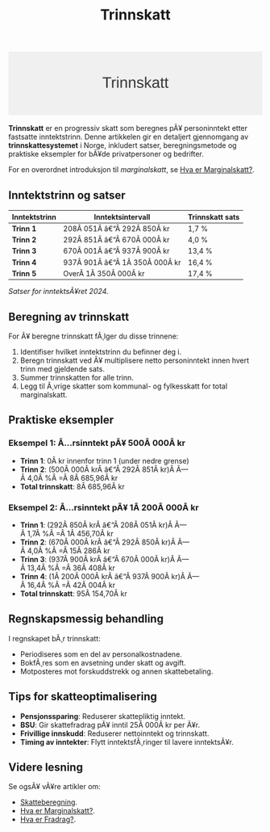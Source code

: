 ﻿---
title: "Trinnskatt"
meta_title: "Trinnskatt"
meta_description: '![Trinnskatt](trinnskatt-image.svg)'
slug: trinnskatt
type: blog
layout: pages/single
---

![Trinnskatt](trinnskatt-image.svg)

**Trinnskatt** er en progressiv skatt som beregnes pÃ¥ personinntekt etter fastsatte inntektstrinn. Denne artikkelen gir en detaljert gjennomgang av **trinnskattesystemet** i Norge, inkludert satser, beregningsmetode og praktiske eksempler for bÃ¥de privatpersoner og bedrifter.

For en overordnet introduksjon til *marginalskatt*, se [Hva er Marginalskatt?](/blogs/regnskap/hva-er-marginalskatt "Hva er Marginalskatt? Komplett Guide til Marginalskatt i Norge").

## Inntektstrinn og satser

| Inntektstrinn | Inntektsintervall            | Trinnskatt sats |
|---------------|------------------------------|-----------------|
| **Trinn 1**   | 208Â 051Â â€“Â 292Â 850Â kr         | 1,7 %           |
| **Trinn 2**   | 292Â 851Â â€“Â 670Â 000Â kr         | 4,0 %           |
| **Trinn 3**   | 670Â 001Â â€“Â 937Â 900Â kr         | 13,4 %          |
| **Trinn 4**   | 937Â 901Â â€“Â 1Â 350Â 000Â kr       | 16,4 %          |
| **Trinn 5**   | OverÂ 1Â 350Â 000Â kr            | 17,4 %          |

*Satser for inntektsÃ¥ret 2024.*

## Beregning av trinnskatt

For Ã¥ beregne trinnskatt fÃ¸lger du disse trinnene:

1. Identifiser hvilket inntektstrinn du befinner deg i.
2. Beregn trinnskatt ved Ã¥ multiplisere netto personinntekt innen hvert trinn med gjeldende sats.
3. Summer trinnskatten for alle trinn.
4. Legg til Ã¸vrige skatter som kommunal- og fylkesskatt for total marginalskatt.

## Praktiske eksempler

### Eksempel 1: Ã…rsinntekt pÃ¥ 500Â 000Â kr

- **Trinn 1**: 0Â kr innenfor trinn 1 (under nedre grense)
- **Trinn 2**: (500Â 000Â krÂ â€“Â 292Â 851Â kr)Â Ã—Â 4,0Â %Â =Â 8Â 685,96Â kr
- **Total trinnskatt**: 8Â 685,96Â kr

### Eksempel 2: Ã…rsinntekt pÃ¥ 1Â 200Â 000Â kr

- **Trinn 1**: (292Â 850Â krÂ â€“Â 208Â 051Â kr)Â Ã—Â 1,7Â %Â =Â 1Â 456,70Â kr
- **Trinn 2**: (670Â 000Â krÂ â€“Â 292Â 850Â kr)Â Ã—Â 4,0Â %Â =Â 15Â 286Â kr
- **Trinn 3**: (937Â 900Â krÂ â€“Â 670Â 000Â kr)Â Ã—Â 13,4Â %Â =Â 36Â 408Â kr
- **Trinn 4**: (1Â 200Â 000Â krÂ â€“Â 937Â 900Â kr)Â Ã—Â 16,4Â %Â =Â 42Â 004Â kr
- **Total trinnskatt**: 95Â 154,70Â kr

## Regnskapsmessig behandling

I regnskapet bÃ¸r trinnskatt:

* Periodiseres som en del av personalkostnadene.
* BokfÃ¸res som en avsetning under skatt og avgift.
* Motposteres mot forskuddstrekk og annen skattebetaling.

## Tips for skatteoptimalisering

* **Pensjonssparing**: Reduserer skattepliktig inntekt.
* **BSU**: Gir skattefradrag pÃ¥ inntil 25Â 000Â kr per Ã¥r.
* **Frivillige innskudd**: Reduserer nettoinntekt og trinnskatt.
* **Timing av inntekter**: Flytt inntektsfÃ¸ringer til lavere inntektsÃ¥r.

## Videre lesning

Se ogsÃ¥ vÃ¥re artikler om:

* [Skatteberegning](/blogs/regnskap/skatteberegning "Skatteberegning â€“ Komplett Guide til Skatteberegning").
* [Hva er Marginalskatt?](/blogs/regnskap/hva-er-marginalskatt "Hva er Marginalskatt? Komplett Guide til Marginalskatt i Norge").
* [Hva er Fradrag?](/blogs/regnskap/hva-er-fradrag "Hva er Fradrag? Komplett Guide til Skattefradrag i Norge").
